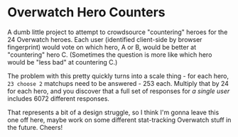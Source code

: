# Overwatch Hero Counters

A dumb little project to attempt to crowdsource "countering" heroes for the 24 Overwatch heroes. Each user (identified client-side by browser fingerprint) would vote on which hero, A or B, would be better at "countering" hero C. (Sometimes the question is more like which hero would be "less bad" at countering C.)

The problem with this pretty quickly turns into a scale thing - for each hero, `23 choose 2` matchups need to be answered - 253 each. Multiply that by 24 for each hero, and you discover that a full set of responses for _a single user_ includes 6072 different responses.

That represents a bit of a design struggle, so I think I'm gonna leave this one off here, maybe work on some different stat-tracking Overwatch stuff in the future. Cheers!
